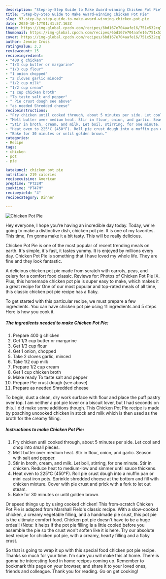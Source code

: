 ```yaml
---
description: "Step-by-Step Guide to Make Award-winning Chicken Pot Pie"
title: "Step-by-Step Guide to Make Award-winning Chicken Pot Pie"
slug: 93-step-by-step-guide-to-make-award-winning-chicken-pot-pie
date: 2020-10-17T01:41:57.163Z
image: https://img-global.cpcdn.com/recipes/6bd167e704aafe16/751x532cq70/chicken-pot-pie-recipe-main-photo.jpg
thumbnail: https://img-global.cpcdn.com/recipes/6bd167e704aafe16/751x532cq70/chicken-pot-pie-recipe-main-photo.jpg
cover: https://img-global.cpcdn.com/recipes/6bd167e704aafe16/751x532cq70/chicken-pot-pie-recipe-main-photo.jpg
author: Jennie Cross
ratingvalue: 3.3
reviewcount: 15
recipeingredient:
- "400 g chicken"
- "1/3 cup butter or margarine"
- "1/3 cup flour"
- "1 onion chopped"
- "2 cloves garlic minced"
- "1/2 cup milk"
- "1/2 cup cream"
- "1 cup chicken broth"
- "To taste salt and pepper"
- " Pie crust dough see above"
- "as needed Shredded cheese"
recipeinstructions:
- "Fry chicken until cooked through, about 5 minutes per side. Let cool and chop into small pieces."
- "Melt butter over medium heat. Stir in flour, onion, and garlic. Season with salt and pepper."
- "Stir in broth, cream, and milk. Let boil, stirring, for one minute. Stir in chicken. Reduce heat to medium-low and simmer until sauce thickens."
- "Heat oven to 225°C (450°F). Roll pie crust dough into a muffin pan or mini cast iron pots. Sprinkle shredded cheese at the bottom and fill with chicken mixture. Cover with pie crust and prick with a fork to let out steam."
- "Bake for 30 minutes or until golden brown."
categories:
- Recipe
tags:
- chicken
- pot
- pie

katakunci: chicken pot pie 
nutrition: 219 calories
recipecuisine: American
preptime: "PT22M"
cooktime: "PT47M"
recipeyield: "4"
recipecategory: Dinner

---
```



![Chicken Pot Pie](https://img-global.cpcdn.com/recipes/6bd167e704aafe16/751x532cq70/chicken-pot-pie-recipe-main-photo.jpg)

Hey everyone, I hope you're having an incredible day today. Today, we're going to make a distinctive dish, chicken pot pie. It is one of my favorites. This time, I'm gonna make it a bit tasty. This will be really delicious.

Chicken Pot Pie is one of the most popular of recent trending meals on earth. It's simple, it's fast, it tastes yummy. It is enjoyed by millions every day. Chicken Pot Pie is something that I have loved my whole life. They are fine and they look fantastic.

A delicious chicken pot pie made from scratch with carrots, peas, and celery for a comfort food classic. Reviews for: Photos of Chicken Pot Pie IX. Plus, this homemade chicken pot pie is super easy to make, which makes it a great recipe for One of our most popular and top-rated meals of all time, this classic chicken pot pie recipe has a flaky.


To get started with this particular recipe, we must prepare a few ingredients. You can have chicken pot pie using 11 ingredients and 5 steps. Here is how you cook it.

<!--inarticleads1-->

##### The ingredients needed to make Chicken Pot Pie:

1. Prepare 400 g chicken
1. Get 1/3 cup butter or margarine
1. Get 1/3 cup flour
1. Get 1 onion, chopped
1. Take 2 cloves garlic, minced
1. Take 1/2 cup milk
1. Prepare 1/2 cup cream
1. Get 1 cup chicken broth
1. Make ready To taste salt and pepper
1. Prepare  Pie crust dough (see above)
1. Prepare as needed Shredded cheese


To begin, dust a clean, dry work surface with flour and place the puff pastry over top. I am neither a pot pie lover or a biscuit lover, but I had seconds on this. I did make some additions though. This Chicken Pot Pie recipe is made by poaching uncooked chicken in stock and milk which is then used as the broth for the creamy filling. 

<!--inarticleads2-->

##### Instructions to make Chicken Pot Pie:

1. Fry chicken until cooked through, about 5 minutes per side. Let cool and chop into small pieces.
1. Melt butter over medium heat. Stir in flour, onion, and garlic. Season with salt and pepper.
1. Stir in broth, cream, and milk. Let boil, stirring, for one minute. Stir in chicken. Reduce heat to medium-low and simmer until sauce thickens.
1. Heat oven to 225°C (450°F). Roll pie crust dough into a muffin pan or mini cast iron pots. Sprinkle shredded cheese at the bottom and fill with chicken mixture. Cover with pie crust and prick with a fork to let out steam.
1. Bake for 30 minutes or until golden brown.


Or speed things up by using cooked chicken! This from-scratch Chicken Pot Pie is adapted from Marshall Field&#39;s classic recipe. With a slow-cooked chicken, a creamy vegetable filling, and a handmade pie crust, this pot pie is the ultimate comfort food. Chicken pot pie doesn&#39;t have to be a huge ordeal! (Note: It helps if the pot pie filling is a little cooled before you assemble the pie so the crust won&#39;t soften like it is here. Try our absolute best recipe for chicken pot pie, with a creamy, hearty filling and a flaky crust. 

So that is going to wrap it up with this special food chicken pot pie recipe. Thanks so much for your time. I'm sure you will make this at home. There is gonna be interesting food in home recipes coming up. Remember to bookmark this page on your browser, and share it to your loved ones, friends and colleague. Thank you for reading. Go on get cooking!

